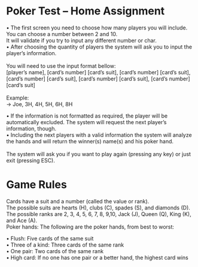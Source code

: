 # Poker Test – Home Assignment

•	The first screen you need to choose how many players you will include. You can choose a number between 2 and 10.<br/>It will validate if you try to input any different number or char.
<br/>
•	After choosing the quantity of players the system will ask you to input the player’s information. <br/>
<br/>You will need to use the input format bellow: <br/>
[player’s name], [card’s number] [card’s suit], [card’s number] [card’s suit], <br/>
[card’s number] [card’s suit], [card’s number] [card’s suit], [card’s number] [card’s suit]
<br/><br/>
Example:<br/>
->	 Joe, 3H, 4H, 5H, 6H, 8H
<br/>
 

•	If the information is not formatted as required, the player will be automatically excluded. The system will request the next player’s information, though.
 <br/>•	Including the next players with a valid information the system will analyze the hands and will return the winner(s) name(s) and his poker hand. 
<br/><br/>
The system will ask you if you want to play again (pressing any key) or just exit (pressing ESC).


# Game Rules

Cards have a suit and a number (called the value or rank). <br/>The possible suits are hearts (H), clubs (C), spades (S), and diamonds (D). 
<br/>The possible ranks are 2, 3, 4, 5, 6, 7, 8, 9,10, Jack (J), Queen (Q), King (K), and Ace (A). 
<br/>Poker hands: The following are the poker hands, from best to worst:

•	Flush: Five cards of the same suit <br/>
•	Three of a kind: Three cards of the same rank <br/>
•	One pair: Two cards of the same rank <br/>
•	High card: If no one has one pair or a better hand, the highest card wins 







